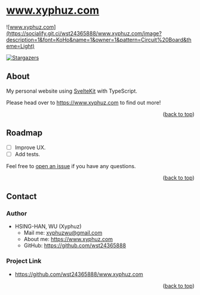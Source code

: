 # www.xyphuz.com

![www.xyphuz.com](https://socialify.git.ci/wst24365888/www.xyphuz.com/image?description=1&font=KoHo&name=1&owner=1&pattern=Circuit%20Board&theme=Light)

[![Stargazers][stars-shield]][stars-url]

## About

My personal website using [SvelteKit](https://kit.svelte.dev/) with TypeScript.

Please head over to <https://www.xyphuz.com> to find out more!

<p align="right">(<a href="#top">back to top</a>)</p>

## Roadmap

- [ ] Improve UX.
- [ ] Add tests.

Feel free to [open an issue](https://github.com/wst24365888/www.xyphuz.com/issues) if you have any questions.

<p align="right">(<a href="#top">back to top</a>)</p>

[stars-shield]: https://img.shields.io/github/stars/wst24365888/www.xyphuz.com.svg?style=for-the-badge
[stars-url]: https://github.com/wst24365888/www.xyphuz.com/stargazers

## Contact

### Author

- HSING-HAN, WU (Xyphuz)
  - Mail me: xyphuzwu@gmail.com
  - About me: <https://www.xyphuz.com>
  - GitHub: <https://github.com/wst24365888>

### Project Link

- <https://github.com/wst24365888/www.xyphuz.com>

<p align="right">(<a href="#top">back to top</a>)</p>